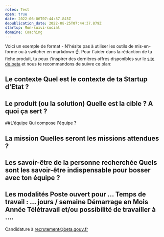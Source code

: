 ```yaml
---
roles: Test
open: true
date: 2022-06-06T07:44:37.845Z
depublication_date: 2022-08-25T07:44:37.879Z
startup: Mon-suivi-social
domaine: Coaching
---
```

Voici un exemple de format - N'hésite pas à utiliser les outils de mis-en-forme ou à switcher en markdown ☝️. Pour t'aider dans la rédaction de ta fiche produit, tu peux t'inspirer des dernières offres disponibles sur le [site de beta](https://beta.gouv.fr/recrutement/) et nous te recommandons de suivre ce plan:
## Le contexte Quel est le contexte de ta Startup d'Etat ?
## Le produit (ou la solution) Quelle est la cible ? A quoi ça sert ?
##L'équipe Qui compose l'équipe ?
## La mission Quelles seront les missions attendues ?
## Les savoir-être de la personne recherchée Quels sont les savoir-être indispensable pour bosser avec ton équipe ?
## Les modalités Poste ouvert pour ... Temps de travail : ... jours / semaine Démarrage en Mois Année Télétravail et/ou possibilité de travailler à ....
Candidature à recrutement@beta.gouv.fr
